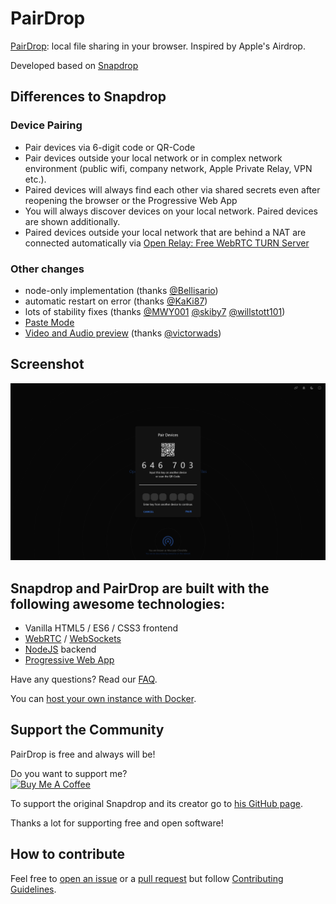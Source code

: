 # PairDrop 

[PairDrop](https://pairdrop.net): local file sharing in your browser. Inspired by Apple's Airdrop. 

Developed based on [Snapdrop](https://github.com/RobinLinus/snapdrop)

## Differences to Snapdrop

### Device Pairing
* Pair devices via 6-digit code or QR-Code
* Pair devices outside your local network or in complex network environment (public wifi, company network, Apple Private Relay, VPN etc.).
* Paired devices will always find each other via shared secrets even after reopening the browser or the Progressive Web App
* You will always discover devices on your local network. Paired devices are shown additionally.
* Paired devices outside your local network that are behind a NAT are connected automatically via [Open Relay: Free WebRTC TURN Server](https://www.metered.ca/tools/openrelay/)

[//]: # (Todo: add File Handler API Doku)

### Other changes
* node-only implementation (thanks [@Bellisario](https://github.com/Bellisario))
* automatic restart on error (thanks [@KaKi87](https://github.com/KaKi87))
* lots of stability fixes (thanks [@MWY001](https://github.com/MWY001) [@skiby7](https://github.com/skiby7) [@willstott101](https://github.com/willstott101))
* [Paste Mode](https://github.com/RobinLinus/snapdrop/pull/534)
* [Video and Audio preview](https://github.com/RobinLinus/snapdrop/pull/455) (thanks [@victorwads](https://github.com/victorwads))

## Screenshot
![test](/docs/pairdrop_screenshot_desktop.png)


## Snapdrop and PairDrop are built with the following awesome technologies:
* Vanilla HTML5 / ES6 / CSS3 frontend
* [WebRTC](http://webrtc.org/) / [WebSockets](http://www.websocket.org/)
* [NodeJS](https://nodejs.org/en/) backend
* [Progressive Web App](https://wikipedia.org/wiki/Progressive_Web_App)


Have any questions? Read our [FAQ](/docs/faq.md).

You can [host your own instance with Docker](/docs/host-your-own.md).


## Support the Community
PairDrop is free and always will be!

Do you want to support me?<br>
<a href="https://www.buymeacoffee.com/pairdrop" target="_blank">
<img src="https://cdn.buymeacoffee.com/buttons/v2/default-yellow.png" alt="Buy Me A Coffee" style="height: 60px !important;width: 217px !important;" >
</a>


To support the original Snapdrop and its creator go to [his GitHub page](https://github.com/RobinLinus/snapdrop).

Thanks a lot for supporting free and open software!


## How to contribute

Feel free to [open an issue](https://github.com/schlagmichdoch/pairdrop/issues/new/choose) or a
[pull request](https://github.com/schlagmichdoch/pairdrop/pulls) but follow
[Contributing Guidelines](/CONTRIBUTING.md).
